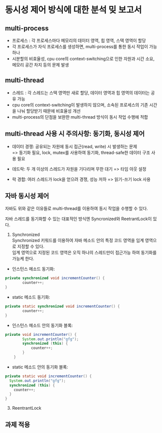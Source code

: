# 동시성 제어 방식에 대한 분석 밎 보고서

## multi-process 
* 프로세스 : 각 프로세스마다 메모리의 데이터 영역, 힙 영역, 스택 영역이 할당
* 각 프로세스가 자식 프로세스를 생성하면, multi-process를 통한 동시 작업이 가능하나 
* 시분할의 비효율성, cpu core의 context-switching으로 인한 자원과 시간 소요, 메모리 공간 차지 등의 문제 발생

## multi-thread 
* 스레드 : 각 스레드는 스택 영역만 새로 할당, 데이터 영역과 힙 영역의 데이터는 공유 가능
* cpu core의 context-switching이 발생하지 않으며, 소속된 프로세스의 기존 시간을 나눠 할당받기 때문에 비효율성 개선
* multi-process의 단점을 보완한 multi-thread 방식이 동시 작업 수행에 적합

## multi-thread 사용 시 주의사항: 동기화, 동시성 제어 
* 데이터 경쟁: 공유되는 자원에 동시 접근(read, write) 시 발생하는 문제<br>
  => 동기화 필요, lock, mutex를 사용하여 동기화, thread-safe한 데이터 구조 사용 필요

* 데드락: 두 개 이상의 스레드가 자원을 기다리며 무한 대기
  => 타임 아웃 설정
* 락 경합: 여러 스레드가 lock을 얻으려 경쟁, 성능 저하
  => 읽기-쓰기 lock 사용

## 자바 동시성 제어 
자바도 위와 같은 이유들로 multi-thread를 이용하여 동시 작업을 수행할 수 있다.<br>

자바 스레드를 동기화할 수 있는 대표적인 방식엔 Syncronized와 ReetrantLock이 있다.

1. Synchronized<br>
Synchronized 키워드를 이용하여 자바 메소드 안의 특정 코드 영역을 임계 영역으로 지정할 수 있다.  
임계 영역으로 지정된 코드 영역은 오직 하나의 스레드만이 접근가능 하여 동기화를 가능케 한다.

* 인스턴스 메소드 동기화: 
```java
private synchronized void incrementCounter() {
		counter++;
}
```
* static 메소드 동기화: 
```java
private static synchronized void incrementCounter() {
		counter++;
}
```
* 인스턴스 메소드 안의 동기화 블록: 
```java
private void incrementCounter() {
		System.out.println("gfg");
		synchronized (this) {
			counter++;
		}
	}
```
* static 메소드 안의 동기화 블록: 

```java
private static void incrementCounter() {
  System.out.println("gfg");
  synchronized (this) {
    counter++;
  }
}
```

3. ReentrantLock

## 과제 적용
